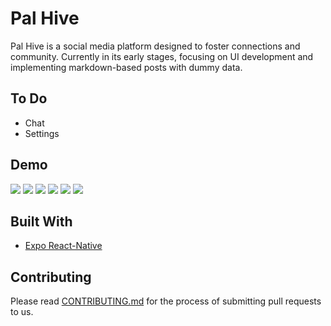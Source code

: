# Pal Hive

Pal Hive is a social media platform designed to foster connections and community. Currently in its early stages, focusing on UI development and implementing markdown-based posts with dummy data.

## To Do

- Chat
- Settings

## Demo
![](https://i.imgur.com/C1Ixv6Al.jpg)
![](https://i.imgur.com/n1Qy4Kjl.jpg)
![](https://i.imgur.com/hXwp2zll.jpg)
![](https://i.imgur.com/cgyMTuol.jpg)
![](https://i.imgur.com/EUTIpmfl.jpg)
![](https://i.imgur.com/9wfSlLLl.jpg)

## Built With

- [Expo React-Native](https://expo.dev/accounts/pratham-jaiswal)

## Contributing

Please read [CONTRIBUTING.md](https://github.com/pratham-jaiswal/pal-hive/blob/main/CONTRIBUTING.md) for the process of submitting pull requests to us.